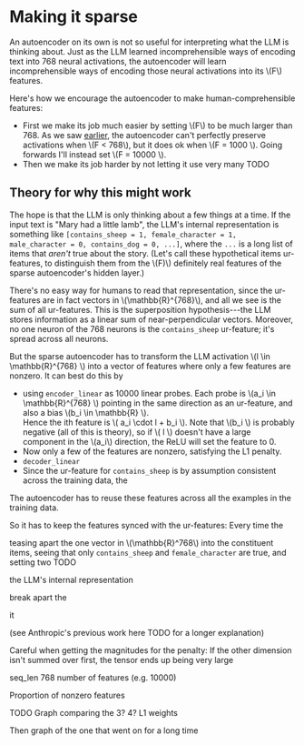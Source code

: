 # Making it sparse

An autoencoder on its own is not so useful for interpreting what the LLM
is thinking about. Just as the LLM learned incomprehensible ways of encoding
text into 768 neural activations, the autoencoder will learn incomprehensible ways
of encoding those neural activations into its \\(F\\) features.

Here's how we encourage the autoencoder to make human-comprehensible features:
- First we make its job much easier by setting \\(F\\) to be much larger than 768.
  As we saw [earlier](training_an_autoencoder.md#training), the autoencoder can't 
  perfectly preserve activations when \\(F < 768\\), but it does ok when \\(F = 1000 \\).
  Going forwards I'll instead set \\(F = 10000 \\).
- Then we make its job harder by not letting it use very many TODO

## Theory for why this might work

The hope is that the LLM is only thinking about a few things at a time.
If the input text is "Mary had a little lamb", the LLM's internal representation 
is something like 
`[contains_sheep = 1, female_character = 1, male_character = 0, contains_dog = 0, ...]`,
where the `...` is a long list of items that _aren't_ true about the story.
(Let's call these hypothetical items ur-features, 
to distinguish them from the \\(F)\\) definitely real features 
of the sparse autoencoder's hidden layer.)

There's no easy way for humans to read that representation, since the ur-features are
in fact vectors in \\(\mathbb{R}^{768}\\), and all we see is the sum of all ur-features.
This is the superposition hypothesis---the LLM stores information as a linear sum
of near-perpendicular vectors.
Moreover, no one neuron of the 768 neurons is the `contains_sheep` ur-feature; it's spread across all neurons.

But the sparse autoencoder has to transform the LLM activation \\(l \in \mathbb{R}^{768} \\) into a vector of features
where only a few features are nonzero. 
It can best do this by
- using `encoder_linear` as 10000 linear probes. Each probe is \\(a_i \in \mathbb{R}^{768} \\) 
  pointing in the same direction as an ur-feature, and also a bias \\(b_i \in \mathbb{R} \\).  
  Hence the ith feature is \\( a_i \cdot l + b_i \\). Note that \\(b_i \\) is probably negative
  (all of this is theory), so if \\( l \\) doesn't have a large component in the \\(a_i\\) direction,
  the ReLU will set the feature to 0.
- Now only a few of the features are nonzero, satisfying the L1 penalty.
- `decoder_linear` 
- Since the ur-feature for `contains_sheep` is by assumption consistent across the training data,
  the 

The autoencoder has to reuse these features across all the examples in the training data. 
  
  So it has to keep the features synced with the ur-features: Every time the 

  


teasing apart the one vector in \\(\mathbb{R}^768\\) into the constituent items, 
seeing that only `contains_sheep` and `female_character` are true, and setting two
TODO

the LLM's internal representation



break apart the 



it

(see Anthropic's previous work here TODO for a longer explanation)



Careful when getting the magnitudes for the penalty: If the other dimension isn't summed over first, the tensor ends up being very large

seq_len
768
number of features (e.g. 10000)

Proportion of nonzero features

TODO Graph comparing the 3? 4? L1 weights

Then graph of the one that went on for a long time
